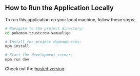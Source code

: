 ## How to Run the Application Locally
To run this application on your local machine, follow these steps:

```bash
# Navigate to the project directory:
cd pokemon-trustcrow-samuelige

# Install the project dependencies:
npm install

# Start the development server:
npm run dev
```

Check out the [hosted version](https://pokemon-trustcrow-samuelige.vercel.app/)